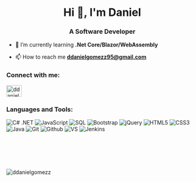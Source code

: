 <h1 align="center">Hi 👋, I'm Daniel</h1>
<h3 align="center">A Software Developer</h3>

- 🌱 I’m currently learning **.Net Core/Blazor/WebAssembly**

- 📫 How to reach me **ddanielgomezz95@gmail.com**

<h3 align="left">Connect with me:</h3>
<p align="left">
<a href="https://linkedin.com/in/ddanielgomezz" target="blank"><img align="center" src="https://cdn.jsdelivr.net/npm/simple-icons@3.0.1/icons/linkedin.svg" alt="ddanielgomezz" height="30" width="40" /></a>
</p>

<h3 align="left">Languages and Tools:</h3>

![C# .NET](https://img.shields.io/badge/c%23%20-%23239120.svg?&style=for-the-badge&logo=c-sharp)
![JavaScript](https://img.shields.io/badge/-JavaScript-000000?style=for-the-badge&logo=javascript)
![SQL](https://img.shields.io/badge/-SQL-000000?style=for-the-badge&logo=MySQL)
![Bootstrap](https://img.shields.io/badge/bootstrap%20-%23563D7C.svg?&style=for-the-badge&logo=bootstrap)
![jQuery](https://img.shields.io/badge/jquery%20-%230769AD.svg?&style=for-the-badge&logo=jquery)
![HTML5](https://img.shields.io/badge/-HTML5-000000?style=for-the-badge&logo=HTML5)
![CSS3](https://img.shields.io/badge/-CSS3-000000?style=for-the-badge&logo=CSS3)
![Java](https://img.shields.io/badge/-Java-000000?style=for-the-badge&logo=Java&logoColor=007396)
![Git](http://img.shields.io/badge/-Git-000000?style=for-the-badge&logo=Git)
![Github](http://img.shields.io/badge/-Github-000000?style=for-the-badge&logo=Github&logoColor=green)
![VS](http://img.shields.io/badge/-VS%20Code-000000?style=for-the-badge&logo=Visual-studio-code&logoColor=blue)
![Jenkins](https://img.shields.io/badge/jenkins%20-%232C5263.svg?&style=for-the-badge&logo=jenkins)

</br></br></br></br>

<p><img align="center" src="https://github-readme-stats.vercel.app/api/top-langs?username=ddanielgomezz&show_icons=true&locale=en&layout=compact" alt="ddanielgomezz" /></p>
